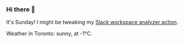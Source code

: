 ### Hi there :wave:

It's Sunday! I might be tweaking my [Slack workspace analyzer action](https://github.com/bewuethr/slack-analyzer).

Weather in Toronto: sunny, at -1°C.
